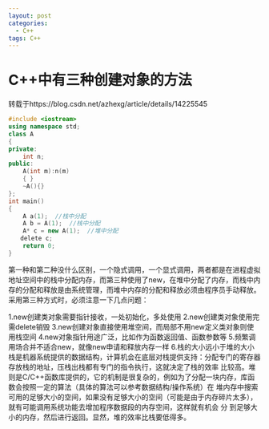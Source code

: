 ```yaml
---
layout: post
categories:
  - C++
tags: C++
---
```


# C++中有三种创建对象的方法

转载于https://blog.csdn.net/azhexg/article/details/14225545

```c++
#include <iostream>
using namespace std;
class A
{
private:
    int n;
public:
    A(int m):n(m)
    { }
    ~A(){}
};
int main()
{
    A a(1);  //栈中分配
    A b = A(1);  //栈中分配
    A* c = new A(1);  //堆中分配
　　delete c;
    return 0;
}
```



第一种和第二种没什么区别，一个隐式调用，一个显式调用，两者都是在进程虚拟地址空间中的栈中分配内存，而第三种使用了new，在堆中分配了内存，而栈中内存的分配和释放是由系统管理，而堆中内存的分配和释放必须由程序员手动释放。采用第三种方式时，必须注意一下几点问题：

1.new创建类对象需要指针接收，一处初始化，多处使用
2.new创建类对象使用完需delete销毁
3.new创建对象直接使用堆空间，而局部不用new定义类对象则使用栈空间
4.new对象指针用途广泛，比如作为函数返回值、函数参数等
5.频繁调用场合并不适合new，就像new申请和释放内存一样
6.栈的大小远小于堆的大小
栈是机器系统提供的数据结构，计算机会在底层对栈提供支持：分配专门的寄存器存放栈的地址，压栈出栈都有专门的指令执行，这就决定了栈的效率 比较高。堆则是C/C++函数库提供的，它的机制是很复杂的，例如为了分配一块内存，库函数会按照一定的算法（具体的算法可以参考数据结构/操作系统）在 堆内存中搜索可用的足够大小的空间，如果没有足够大小的空间（可能是由于内存碎片太多），就有可能调用系统功能去增加程序数据段的内存空间，这样就有机会 分 到足够大小的内存，然后进行返回。显然，堆的效率比栈要低得多。